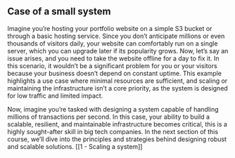 
## Case of a small system

Imagine you’re hosting your portfolio website on a simple S3 bucket or through a basic hosting service. Since you don’t anticipate millions or even thousands of visitors daily, your website can comfortably run on a single server, which you can upgrade later if its popularity grows. Now, let’s say an issue arises, and you need to take the website offline for a day to fix it. In this scenario, it wouldn’t be a significant problem for you or your visitors because your business doesn’t depend on constant uptime. This example highlights a use case where minimal resources are sufficient, and scaling or maintaining the infrastructure isn’t a core priority, as the system is designed for low traffic and limited impact.

Now, imagine you’re tasked with designing a system capable of handling millions of transactions per second. In this case, your ability to build a scalable, resilient, and maintainable infrastructure becomes critical, this is a highly sought-after skill in big tech companies. In the next section of this course, we’ll dive into the principles and strategies behind designing robust and scalable solutions. 
[[1 - Scaling a system]]